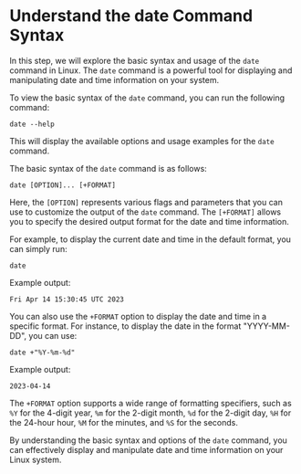 # Understand the date Command Syntax

In this step, we will explore the basic syntax and usage of the `date` command in Linux. The `date` command is a powerful tool for displaying and manipulating date and time information on your system.

To view the basic syntax of the `date` command, you can run the following command:

```
date --help
```

This will display the available options and usage examples for the `date` command.

The basic syntax of the `date` command is as follows:

```
date [OPTION]... [+FORMAT]
```

Here, the `[OPTION]` represents various flags and parameters that you can use to customize the output of the `date` command. The `[+FORMAT]` allows you to specify the desired output format for the date and time information.

For example, to display the current date and time in the default format, you can simply run:

```
date
```

Example output:

```
Fri Apr 14 15:30:45 UTC 2023
```

You can also use the `+FORMAT` option to display the date and time in a specific format. For instance, to display the date in the format "YYYY-MM-DD", you can use:

```
date +"%Y-%m-%d"
```

Example output:

```
2023-04-14
```

The `+FORMAT` option supports a wide range of formatting specifiers, such as `%Y` for the 4-digit year, `%m` for the 2-digit month, `%d` for the 2-digit day, `%H` for the 24-hour hour, `%M` for the minutes, and `%S` for the seconds.

By understanding the basic syntax and options of the `date` command, you can effectively display and manipulate date and time information on your Linux system.
